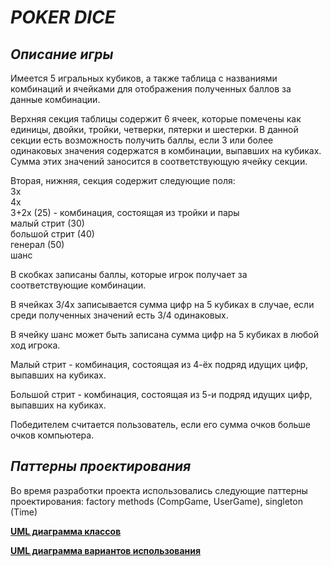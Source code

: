# ***POKER DICE***

## ***Описание игры***

Имеется 5 игральных кубиков, а также таблица с названиями комбинаций и ячейками для отображения полученных баллов за данные комбинации.

Верхняя секция таблицы содержит 6 ячеек, которые помечены как единицы, двойки, тройки, четверки, пятерки и шестерки. В данной секции есть возможность получить баллы, если 3 или более одинаковых значения содержатся в комбинации, выпавших на кубиках. Сумма этих значений заносится в соответствующую ячейку секции.

Вторая, нижняя, секция содержит следующие поля:  
3х  
4х  
3+2х (25) - комбинация, состоящая из тройки и пары  
малый стрит (30)  
большой стрит (40)  
генерал (50)  
шанс

В скобках записаны баллы, которые игрок получает за соответствующие комбинации.

В ячейках 3/4х записывается сумма цифр на 5 кубиках в случае, если среди полученных значений есть 3/4 одинаковых. 

В ячейку шанс может быть записана сумма цифр на 5 кубиках в любой ход игрока. 

Малый стрит - комбинация, состоящая из 4-ёх подряд идущих цифр, выпавших на кубиках.

Большой стрит - комбинация, состоящая из 5-и подряд идущих цифр, выпавших на кубиках.

Победителем считается пользователь, если его сумма очков больше очков компьютера.


## ***Паттерны проектирования***

Во время разработки проекта использовались следующие паттерны проектирования: factory methods (CompGame, UserGame), singleton (Time) 

**[UML диаграмма классов](./images/UMLclasses.png)**

**[UML диаграмма вариантов использования](./images/UMLuse.png)**
